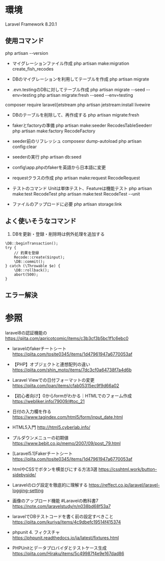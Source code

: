 # 環境
Laravel Framework 8.20.1


## 使用コマンド
php artisan --version

- マイグレーションファイル作成
php artisan make:migration create_fish_recodes

- DBのマイグレーションを利用してテーブルを作成
php artisan migrate

- .evn.testingのDBに対してテーブル作成
php artisan migrate --seed --env=testing
php artisan migrate:fresh --seed --env=testing

composer require laravel/jetstream
php artisan jetstream:install livewire

- DBのテーブルを削除して、再作成する
  php artisan migrate:fresh

- fakerとfactoryの準備
 php artisan make:seeder RecodesTableSeederr
 php artisan make:factory RecodeFactory


- seeder前のリフレッシュ
 composesr dump-autoload
 php artisan config:clear

 - seederの実行
 php artisan db:seed

-  config\app.phpのfakerを英語から日本語に変更

- requestクラスの作成
 php artisan make:request RecodeRequest 

 - テストのコマンド
 Unitは単体テスト、Featureは機能テスト
 php artisan make:test RecodeTest
 php artisan make:test RecodeTest --unit

- ファイルのアップロードに必要
php artisan storage:link

## よく使いそうなコマンド

1. DBを更新・登録・削除時は例外処理を追加する

```
\DB::beginTransaction();
try {
    // 釣果を登録
    Recode::create($input);
    \DB::commit();
} catch (\Throwable $e) {
    \DB::rollback();
    abort(500);
}
```

## エラー解決

# 参照
laravel8の認証機能の
https://qiita.com/apricotcomic/items/c3b3cf3b5bc1f1c6ebc0

- laravelのfakerチートシート
https://qiita.com/tosite0345/items/1d47961947a6770053af

- 【PHP】オブジェクトと連想配列の違い
https://qiita.com/shin_moto/items/7dc3cf0a64738f7a4d6b

- Laravel Viewでの日付フォーマットの変更
https://qiita.com/Ioan/items/cfab05315ec9f9d66a02

- 【初心者向け】0からformがわかる｜HTMLでのフォーム作成
https://webliker.info/79009/#toc_21

- 日付の入力欄を作る
https://www.tagindex.com/html5/form/input_date.html

- HTML5入門
http://html5.cyberlab.info/

- プルダウンメニューの初期値
https://www.bebit.co.jp/memo/2007/09/post_79.html

-  [Laravel5.1]Fakerチートシート
https://qiita.com/tosite0345/items/1d47961947a6770053af

- htmlやCSSでボタンを横並びにする方法3選
https://csshtml.work/button-sidebyside/

- Laravelのログ設定を徹底的に理解する
https://reffect.co.jp/laravel/laravel-logging-setting

- 画像のアップロード機能 #Laravelの教科書7
https://note.com/laravelstudy/n/n038bd68f53a7

- laravelでDBテストコードを書く前の設定すべきこと
https://qiita.com/kuriya/items/4c9dbefc19514f415374

- phpunit 4. フィクスチャ
https://phpunit.readthedocs.io/ja/latest/fixtures.html

- PHPUnitとデータプロバイダとテストケース生成
https://qiita.com/Hiraku/items/5c49987f4e9e167dad86